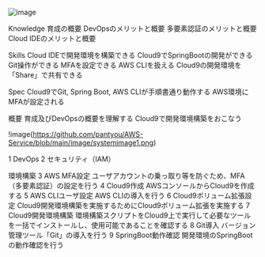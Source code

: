 

![image](https://github.com/pantyou/AWS-Service/blob/main/image/WeChat1.png)

Knowledge
育成の概要
DevOpsのメリットと概要
多要素認証のメリットと概要
Cloud IDEのメリットと概要

Skills
Cloud IDEで開発環境を構築できる
Cloud9でSpringBootの開発ができる
Git操作ができる
MFAを設定できる
AWS CLIを扱える
Cloud9の開発環境を「Share」で共有できる

Spec
Cloud9でGit, Spring Boot, AWS CLIが手順書通り動作する
AWS環境にMFAが設定される

概要
育成及びDevOpsの概要を理解する
Cloud9で開発環境構築をおこなう

!image(https://github.com/pantyou/AWS-Service/blob/main/image/systemimage1.png)

1 DevOps
2 セキュリティ（IAM）

環境構築
3 AWS MFA設定  ユーザアカウントの乗っ取り等を防ぐため、MFA（多要素認証）の設定を行う
4 Cloud9作成  AWSコンソールからCloud9を作成する
5 AWS CLIユーザ設定  AWS CLIの導入を行う
6 Cloud9ボリューム拡張設定  Cloud9開発環境構築を実施するためにCloud9ボリューム拡張を実施する
7 Cloud9開発環境構築  環境構築スクリプトをCloud9上で実行して必要なツールを一括でインストールし、使用可能であることを確認する
8 Git導入  バージョン管理ツール「Git」の導入を行う
9 SpringBoot動作確認  開発環境のSpringBootの動作確認を行う

